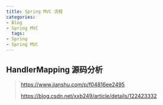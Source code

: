 ```yaml
---
title: Spring MVC 流程
categories:
- Blog
- Spring MVC
  tags:
- Spring
- Spring MVC
---
```


## HandlerMapping 源码分析

> https://www.jianshu.com/p/f04816ee2495
>
> https://blog.csdn.net/xxb249/article/details/122423332